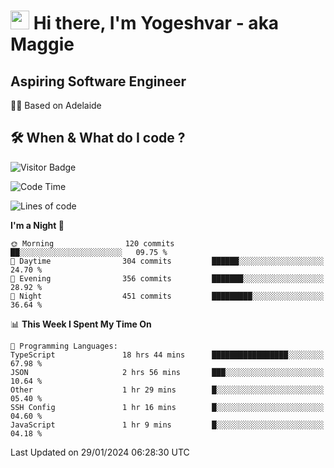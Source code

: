 <h1><img src="https://emojis.slackmojis.com/emojis/images/1531849430/4246/blob-sunglasses.gif?1531849430" width="30"/> Hi there, I'm Yogeshvar - aka Maggie</h1>

## Aspiring Software Engineer
🏂🏻  Based on Adelaide 

## 🛠 When & What do I code ?  

![Visitor Badge](https://visitor-badge.feriirawann.repl.co?username=yogeshvar&repo=yogeshvar&label=Visitors&style=plastic&color=%23457BFF&contentType=svg)

<!--START_SECTION:waka-->
![Code Time](http://img.shields.io/badge/Code%20Time-2%2C642%20hrs-blue)

![Lines of code](https://img.shields.io/badge/From%20Hello%20World%20I%27ve%20Written-4.1%20million%20lines%20of%20code-blue)

**I'm a Night 🦉** 

```text
🌞 Morning                120 commits         ██░░░░░░░░░░░░░░░░░░░░░░░   09.75 % 
🌆 Daytime                304 commits         ██████░░░░░░░░░░░░░░░░░░░   24.70 % 
🌃 Evening                356 commits         ███████░░░░░░░░░░░░░░░░░░   28.92 % 
🌙 Night                  451 commits         █████████░░░░░░░░░░░░░░░░   36.64 % 
```


📊 **This Week I Spent My Time On** 

```text
💬 Programming Languages: 
TypeScript               18 hrs 44 mins      █████████████████░░░░░░░░   67.98 % 
JSON                     2 hrs 56 mins       ███░░░░░░░░░░░░░░░░░░░░░░   10.64 % 
Other                    1 hr 29 mins        █░░░░░░░░░░░░░░░░░░░░░░░░   05.40 % 
SSH Config               1 hr 16 mins        █░░░░░░░░░░░░░░░░░░░░░░░░   04.60 % 
JavaScript               1 hr 9 mins         █░░░░░░░░░░░░░░░░░░░░░░░░   04.18 % 
```


 Last Updated on 29/01/2024 06:28:30 UTC
<!--END_SECTION:waka-->
